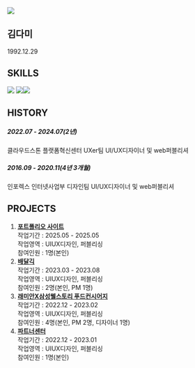 <img src="https://capsule-render.vercel.app/api?type=rounded&color=1853fe&height=140&section=header&text=KIMDAMI%20Publisher%20Portfolio&fontSize=50&fontColor=FFFFFF" />

## 김다미
1992.12.29

## SKILLS
<img src="https://img.shields.io/badge/HTML5-E34F26?style=flat-square&amp;logo=html5&amp;logoColor=white"> <img src="https://img.shields.io/badge/CSS3-1572B6?style=flat-square&amp;logo=css3&amp;logoColor=white"><img src="https://img.shields.io/badge/JavaScript-F7DF1E?style=flat-square&logo=javascript&logoColor=white">

## HISTORY
##### 2022.07 - 2024.07(2년)
클라우드스톤 플랫폼혁신센터 UXer팀 UI/UX디자이너 및 web퍼블리셔
##### 2016.09 - 2020.11(4년 3개월)
인포렉스 인터넷사업부 디자인팀 UI/UX디자이너 및 web퍼블리셔

## PROJECTS
1. __[포트폴리오 사이트](https://github.com/Kim-dami/publisherPortfolio/tree/main/00_kimdamiPortfolio)__<br />작업기간 : 2025.05 - 2025.05<br />작업영역 : UIUX디자인, 퍼블리싱<br />참여인원 : 1명(본인)
2. __[배달긱](https://github.com/Kim-dami/publisherPortfolio/tree/main/01_baedalgeek)__<br />작업기간 : 2023.03 - 2023.08<br />작업영역 : UIUX디자인, 퍼블리싱<br />참여인원 : 2명(본인, PM 1명)
3. __[래미안X삼성웰스토리 푸드컨시어지](https://github.com/Kim-dami/publisherPortfolio/tree/main/02_raemian)__<br />작업기간 : 2022.12 - 2023.02<br />작업영역 : UIUX디자인, 퍼블리싱<br />참여인원 : 4명(본인, PM 2명, 디자이너 1명)
3. __[파트너센터](https://github.com/Kim-dami/publisherPortfolio/tree/main/03_partner)__<br />작업기간 : 2022.12 - 2023.01<br />작업영역 : UIUX디자인, 퍼블리싱<br />참여인원 : 1명(본인)
